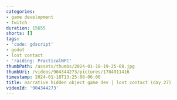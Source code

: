 ```yaml
---
categories:
- game development
- twitch
duration: 15655
shorts: []
tags:
- 'code: gdscript'
- godot
- lost contact
- 'raiding: PracticalNPC'
thumbPath: /assets/thumbs/2024-01-18-19-25-08.jpg
thumbUri: /videos/904344273/pictures/1784911416
timestamp: 2024-01-18T13:25:08-06:00
title: narrative hidden object game dev | lost contact (day 27)
videoId: '904344273'
---
```

